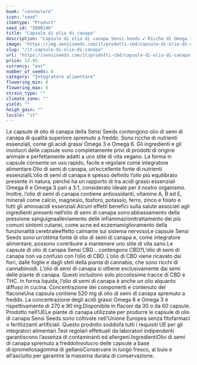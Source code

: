 ```yaml
---
book: "cannastore"
icon: "seed"
itemtype: "Product"
seed_id: "5000146"
title: "Capsule di olio di canapa"
description: "Capsule di olio di canapa Sensi Seeds ✔ Ricche di Omega 3 e Omega 6 ✔ Con molti nutrienti essenziali ✔ Prodotte da semi di canapa coltivati nell’UE ✔"
image: "https://img.sensiseeds.com/it/prodotti-cbd/capsule-di-olio-di-canapa-image.png"
slug: "/it-capsule-di-olio-di-canapa"
url: "https://sensiseeds.com/it/prodotti-cbd/capsule-di-olio-di-canapa?a_aid=cannastore"
price: 12.95
currency: "eur"
number_of_seeds: 0
category: "Integratore alimentare"
flowering_min: 0
flowering_max: 0
strain_type: ""
climate_zone: ""
yield: ""
heigh_gain: ""
locale: "it"
---
```

Le capsule di olio di canapa della Sensi Seeds contengono olio di semi di canapa di qualità superiore spremuto a freddo. Sono ricche di nutrienti essenziali, come gli acidi grassi Omega 3 e Omega 6. Gli ingredienti e gli involucri delle capsule sono completamente privi di prodotti di origine animale e perfettamente adatti a uno stile di vita vegano. La forma in capsule consente un uso rapido, facile e regolare come integratore alimentare.Olio di semi di canapa, un’eccellente fonte di nutrienti essenzialiL’olio di semi di canapa è spesso definito l’olio più equilibrato presente in natura, perché ha un rapporto di tra acidi grassi essenziali Omega 6 e Omega 3 pari a 3:1, considerato ideale per il nostro organismo. Inoltre, l’olio di semi di canapa contiene antiossidanti, vitamine A, B ed E, minerali come calcio, magnesio, fosforo, potassio, ferro, zinco e folato e tutti gli aminoacidi essenziali.Alcuni effetti benefici sulla salute associati agli ingredienti presenti nell’olio di semi di canapa sono:abbassamento della pressione sanguignaalleviamento delle infiammazionitrattamento dei più comuni sintomi cutanei, come acne ed eczemamiglioramento della funzionalità cerebraleeffetto calmante sul sistema nervosoLe capsule Sensi Seeds sono un’ottima fonte di olio di semi di canapa e, come integratore alimentare, possono contribuire a mantenere uno stile di vita sano.Le capsule di olio di canapa Sensi CBD… contengono CBD?L’olio di semi di canapa non va confuso con l’olio di CBD. L’olio di CBD viene ricavato dai fiori, dalle foglie e dagli steli della pianta di cannabis, che sono ricchi di cannabinoidi. L’olio di semi di canapa si ottiene esclusivamente dai semi delle piante di canapa. Questi includono solo piccolissime tracce di CBD e THC. In forma liquida, l’olio di semi di canapa è anche un olio alquanto diffuso in cucina. Concentrazione dei componenti e contenuto del flaconeUna capsula contiene 520 mg di olio di semi di canapa spremuto a freddo. La concentrazione degli acidi grassi Omega 6 e Omega 3 è rispettivamente di 270 e 90 mg.Disponibile in flaconi da 30 o da 60 capsule. Prodotto nell’UELe piante di canapa utilizzate per produrre le capsule di olio di canapa Sensi Seeds sono coltivate nell’Unione Europea senza fitofarmaci o fertilizzanti artificiali. Questo prodotto soddisfa tutti i requisiti UE per gli integratori alimentari.Test regolari effettuati da laboratori indipendenti garantiscono l’assenza di contaminanti ed allergeni.IngredientiOlio di semi di canapa spremuto a freddoInvolucro delle capsule a base di:ipromellosagomma di gellanoConservare in luogo fresco, al buio e all’asciutto per garantire la massima durata di conservazione.
